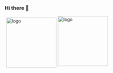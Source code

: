 ### Hi there 👋

<img src="https://github-readme-stats.vercel.app/api?username=rayhomie&show_icons=true" alt="logo" height="160" align="left" style="margin: 5px; margin-bottom: 20px;" /> 

<img src="https://github-profile-trophy.vercel.app/?username=rayhomie&theme=flat&column=7" alt="logo" height="160" align="left" style="margin: auto; margin-bottom: 20px;" />

<!--
**rayhomie/rayhomie** is a ✨ _special_ ✨ repository because its `README.md` (this file) appears on your GitHub profile.

Here are some ideas to get you started:

- 🔭 I’m currently working on ...
- 🌱 I’m currently learning ...
- 👯 I’m looking to collaborate on ...
- 🤔 I’m looking for help with ...
- 💬 Ask me about ...
- 📫 How to reach me: ...
- 😄 Pronouns: ...
- ⚡ Fun fact: ...
-->
